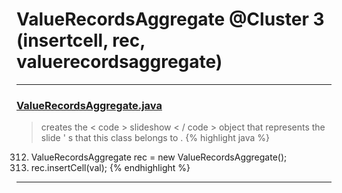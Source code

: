 # ValueRecordsAggregate @Cluster 3 (insertcell, rec, valuerecordsaggregate)

***

### [ValueRecordsAggregate.java](https://searchcode.com/codesearch/view/15642593/)
> creates the < code > slideshow < / code > object that represents the slide ' s that this class belongs to . 
{% highlight java %}
312. ValueRecordsAggregate rec = new ValueRecordsAggregate();
315.   rec.insertCell(val);
{% endhighlight %}

***

